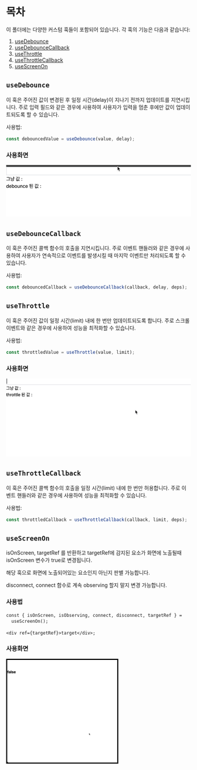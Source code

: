 # 목차

이 폴더에는 다양한 커스텀 훅들이 포함되어 있습니다. 각 훅의 기능은 다음과 같습니다:

1. [useDebounce](#usedebounce)
1. [useDebounceCallback](#usedebouncecallback)
1. [useThrottle](#usethrottle)
1. [useThrottleCallback](#usethrottlecallback)
1. [useScreenOn](#usescreenon)

## `useDebounce`

이 훅은 주어진 값이 변경된 후 일정 시간(delay)이 지나기 전까지 업데이트를 지연시킵니다. 주로 입력 필드와 같은 경우에 사용하여 사용자가 입력을 멈춘 후에만 값이 업데이트되도록 할 수 있습니다.

사용법:

```ts
const debouncedValue = useDebounce(value, delay);
```

### 사용화면

![alt text](./src/assets/useDebounce.gif)

## `useDebounceCallback`

이 훅은 주어진 콜백 함수의 호출을 지연시킵니다. 주로 이벤트 핸들러와 같은 경우에 사용하여 사용자가 연속적으로 이벤트를 발생시킬 때 마지막 이벤트만 처리되도록 할 수 있습니다.

사용법:

```ts
const debouncedCallback = useDebounceCallback(callback, delay, deps);
```

## `useThrottle`

이 훅은 주어진 값이 일정 시간(limit) 내에 한 번만 업데이트되도록 합니다. 주로 스크롤 이벤트와 같은 경우에 사용하여 성능을 최적화할 수 있습니다.

사용법:

```ts
const throttledValue = useThrottle(value, limit);
```

### 사용화면

![alt text](./src/assets/useThrottle.gif)

## `useThrottleCallback`

이 훅은 주어진 콜백 함수의 호출을 일정 시간(limit) 내에 한 번만 허용합니다. 주로 이벤트 핸들러와 같은 경우에 사용하여 성능을 최적화할 수 있습니다.

사용법:

```ts
const throttledCallback = useThrottleCallback(callback, limit, deps);
```

## `useScreenOn`

isOnScreen, targetRef 를 반환하고 targetRef에 감지된 요소가 화면에 노출될때 isOnScreen 변수가 true로 변경됩니다.

해당 훅으로 화면에 노출되어있는 요소인지 아닌지 판별 가능합니다.

disconnect, connect 함수로 계속 observing 할지 말지 변경 가능합니다.

### 사용법

```tsx
const { isOnScreen, isObserving, connect, disconnect, targetRef } =
  useScreenOn();

<div ref={targetRef}>target</div>;
```

### 사용화면

<img style="border:3px solid black" width="300" src="./src/assets/useScreenOn.gif">
